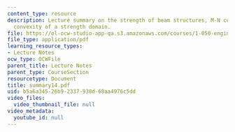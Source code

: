 ```yaml
---
content_type: resource
description: Lecture summary on the strength of beam structures, M-N coupling, and
  convexity of a strength domain.
file: https://ol-ocw-studio-app-qa.s3.amazonaws.com/courses/1-050-engineering-mechanics-i-fall-2007/b5a6a34526b92337938d68aa4976c5dd_summary14.pdf
file_type: application/pdf
learning_resource_types:
- Lecture Notes
ocw_type: OCWFile
parent_title: Lecture Notes
parent_type: CourseSection
resourcetype: Document
title: summary14.pdf
uid: b5a6a345-26b9-2337-938d-68aa4976c5dd
video_files:
  video_thumbnail_file: null
video_metadata:
  youtube_id: null
---
```

